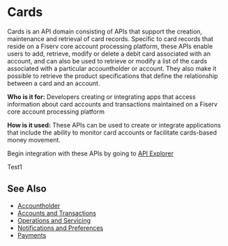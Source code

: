 # Cards

Cards is an API domain consisting of APIs that support the creation, maintenance and retrieval of card records. Specific to card records that reside on a Fiserv core account processing platform, these APIs enable users to add, retrieve, modify or delete a debit card associated with an account, and can also be used to retrieve or modify a list of the cards associated with a particular accountholder or account. They also make it possible to retrieve the product specifications that define the relationship between a card and an account. 

**Who is it for:** Developers creating or integrating apps that access information about card accounts and transactions maintained on a Fiserv core account processing platform

**How is it used:** These APIs can be used to create or integrate applications that include the ability to monitor card accounts or facilitate cards-based money movement.


Begin integration with these APIs by going to [API Explorer](../api/?type=post&path=/Card%20Service/v1/Update%20Card)


Test1


## See Also
- [Accountholder](?path=docs/fintechs/accountholder.md "Click to open")
- [Accounts and Transactions](?path=docs/fintechs/acct-and-transactions.md "Click to open")
- [Operations and Servicing](?path=docs/fintechs/servicing.md "Click to open")
- [Notifications and Preferences](?path=docs/fintechs/notifi.md "Click to open")
- [Payments](?path=docs/fintechs/payments.md "Click to open")

